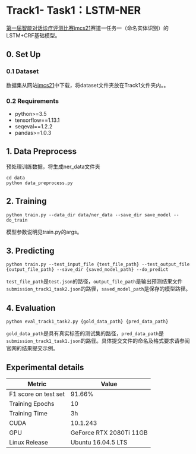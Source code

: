 

# Track1- Task1：LSTM-NER
[第一届智能对话诊疗评测比赛imcs21](http://www.fudan-disc.com/sharedtask/imcs21/index.html)赛道一任务一（命名实体识别）的LSTM+CRF基础模型。

## 0. Set Up

### 0.1 Dataset

数据集从网站[imcs21](http://www.fudan-disc.com/sharedtask/imcs21/index.html)中下载，将dataset文件夹放在Track1文件夹内。。

### 0.2 Requirements

- python>=3.5
- tensorflow==1.13.1
- seqeval==1.2.2
- pandas>=1.0.3

## 1. Data Preprocess 

预处理训练数据，将生成ner_data文件夹

```
cd data
python data_preprocess.py
```

## 2. Training

```
python train.py --data_dir data/ner_data --save_dir save_model --do_train
```

模型参数说明见train.py的args。

## 3. Predicting

```
python train.py --test_input_file {test_file_path} --test_output_file {output_file_path} --save_dir {saved_model_path} --do_predict
```

`test_file_path`是`test.json`的路径，`output_file_path`是输出预测结果文件`submission_track1_task2.json`的路径，`saved_model_path`是保存的模型路径。

## 4. Evaluation

```
python eval_track1_task2.py {gold_data_path} {pred_data_path}
```

`gold_data_path`是具有真实标签的测试集的路径，`pred_data_path`是`submission_track1_task1.json`的路径。具体提交文件的命名及格式要求请参阅官网的结果提交示例。


## Experimental details

| Metric               | Value                   |
| -------------------- | ----------------------- |
| F1 score on test set | 91.66%                  |
| Training Epochs      | 10                      |
| Training Time        | 3h                      |
| CUDA                 | 10.1.243                |
| GPU                  | GeForce RTX 2080Ti 11GB |
| Linux Release        | Ubuntu 16.04.5 LTS      |
